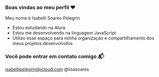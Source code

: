 ### Boas vindas ao meu perfil  ❤️

Meu nome é Isabelli Soares Pelegrin 

- Estou estudando na Alura
- Estou me desenvolvendo na linguagem JavaScript
- Utilizo esse espaço para minha organização e compartilhamento dos meus projetos desenvolvidos

### Você pode entrar em contato comigo 📬

isabellipelegrin@icloud.com
@iisasoares
